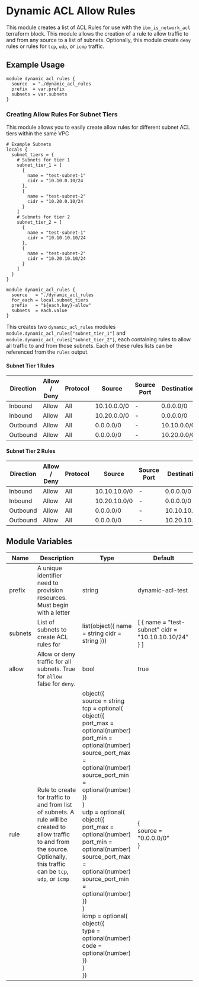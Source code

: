 # Dynamic ACL Allow Rules

This module creates a list of ACL Rules for use with the `ibm_is_network_acl` terraform block. This module allows the creation of a rule to allow traffic to and from any source to a list of subnets. Optionally, this module create `deny` rules or rules for `tcp`, `udp`, or `icmp` traffic.

## Example Usage

```hcl
module dynamic_acl_rules {
  source  = "./dynamic_acl_rules
  prefix  = var.prefix
  subnets = var.subnets
}
```

### Creating Allow Rules For Subnet Tiers

This module allows you to easily create allow rules for different subnet ACL tiers within the same VPC

```hcl
# Example Subnets
locals {
  subnet_tiers = {
    # Subnets for tier 1
    subnet_tier_1 = [
      {
        name = "test-subnet-1"
        cidr = "10.10.0.10/24
      },
      {
        name = "test-subnet-2"
        cidr = "10.20.0.10/24
      }
    ]
    # Subnets for tier 2
    subnet_tier_2 = [
      {
        name = "test-subnet-1"
        cidr = "10.10.10.10/24
      },
      {
        name = "test-subnet-2"
        cidr = "10.20.10.10/24
      }
    ]
  }
}

module dynamic_acl_rules {
  source   = "./dynamic_acl_rules
  for_each = local.subnet_tiers
  prefix   = "${each.key}-allow"
  subnets  = each.value
}
```

This creates two `dynamic_acl_rules` modules `module.dynamic_acl_rules["subnet_tier_1"]` and `module.dynamic_acl_rules["subnet_tier_2"]`, each containing rules to allow all traffic to and from those subnets. Each of these rules lists can be referenced from the `rules` output.

#### Subnet Tier 1 Rules

Direction | Allow / Deny | Protocol | Source         | Source Port   | Destination    | Desination Port
----------|--------------|----------|----------------|---------------|----------------|-----------------
Inbound   | Allow        | All      | 10.10.0.0/0    | -             | 0.0.0.0/0      | -
Inbound   | Allow        | All      | 10.20.0.0/0    | -             | 0.0.0.0/0      | -
Outbound  | Allow        | All      | 0.0.0.0/0      | -             | 10.10.0.0/0    | -
Outbound  | Allow        | All      | 0.0.0.0/0      | -             | 10.20.0.0/0    | -

#### Subnet Tier 2 Rules

Direction | Allow / Deny | Protocol | Source         | Source Port   | Destination    | Desination Port
----------|--------------|----------|----------------|---------------|----------------|-----------------
Inbound   | Allow        | All      | 10.10.10.0/0   | -             | 0.0.0.0/0      | -
Inbound   | Allow        | All      | 10.20.10.0/0   | -             | 0.0.0.0/0      | -
Outbound  | Allow        | All      | 0.0.0.0/0      | -             | 10.10.10.0/0   | -
Outbound  | Allow        | All      | 0.0.0.0/0      | -             | 10.20.10.0/0   | -

## Module Variables

Name    | Description                                                                                                                                                                     | Type                                                                                                                                                                                                                                                                                                                                                                                                                               | Default
------- | ------------------------------------------------------------------------------------------------------------------------------------------------------------------------------- | ---------------------------------------------------------------------------------------------------------------------------------------------------------------------------------------------------------------------------------------------------------------------------------------------------------------------------------------------------------------------------------------------------------------------------------- | ----------------------------------------------------
prefix  | A unique identifier need to provision resources. Must begin with a letter                                                                                                       | string                                                                                                                                                                                                                                                                                                                                                                                                                             | dynamic-acl-test
subnets | List of subnets to create ACL rules for                                                                                                                                         | list(object({ name = string cidr = string }))                                                                                                                                                                                                                                                                                                                                                                                      | [ { name = "test-subnet" cidr = "10.10.10.10/24" } ]
allow   | Allow or deny traffic for all subnets. True for `allow` false for `deny`.                                                                                                       | bool                                                                                                                                                                                                                                                                                                                                                                                                                               | true
rule    | Rule to create for traffic to and from list of subnets. A rule will be created to allow traffic to and from the source. Optionally, this traffic can be `tcp`, `udp`, or `icmp` | object({<br>source = string<br>tcp = optional(<br>object({<br>port_max = optional(number)<br>port_min = optional(number)<br>source_port_max = optional(number)<br>source_port_min = optional(number)<br>})<br>)<br>udp = optional( <br>object({<br>port_max = optional(number)<br>port_min = optional(number)<br>source_port_max = optional(number)<br>source_port_min = optional(number)<br>})<br>)<br>icmp = optional(<br>object({<br>type = optional(number)<br>code = optional(number)<br>})<br>)<br>}) | {<br>source = "0.0.0.0/0" <br>}

